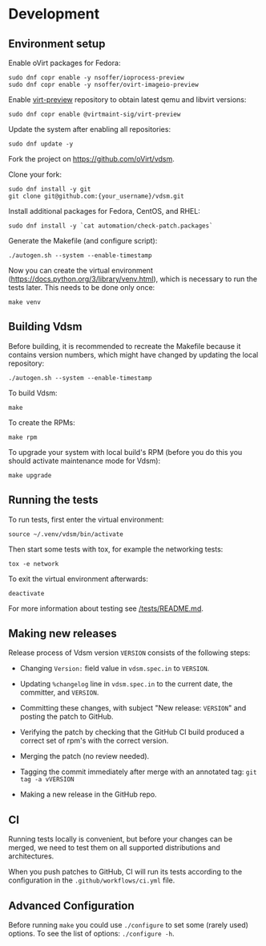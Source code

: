 # Development

## Environment setup

Enable oVirt packages for Fedora:

    sudo dnf copr enable -y nsoffer/ioprocess-preview
    sudo dnf copr enable -y nsoffer/ovirt-imageio-preview

Enable
[virt-preview](https://copr.fedorainfracloud.org/coprs/g/virtmaint-sig/virt-preview/)
repository to obtain latest qemu and libvirt versions:

    sudo dnf copr enable @virtmaint-sig/virt-preview

Update the system after enabling all repositories:

    sudo dnf update -y

Fork the project on https://github.com/oVirt/vdsm.

Clone your fork:

    sudo dnf install -y git
    git clone git@github.com:{your_username}/vdsm.git

Install additional packages for Fedora, CentOS, and RHEL:

    sudo dnf install -y `cat automation/check-patch.packages`

Generate the Makefile (and configure script):

    ./autogen.sh --system --enable-timestamp

Now you can create the virtual environment
(https://docs.python.org/3/library/venv.html), which is necessary to run the
tests later. This needs to be done only once:

    make venv


## Building Vdsm

Before building, it is recommended to recreate the Makefile because it
contains version numbers, which might have changed by updating the local
repository:

    ./autogen.sh --system --enable-timestamp

To build Vdsm:

    make

To create the RPMs:

    make rpm

To upgrade your system with local build's RPM (before you do this you should
activate maintenance mode for Vdsm):

    make upgrade


## Running the tests

To run tests, first enter the virtual environment:

    source ~/.venv/vdsm/bin/activate

Then start some tests with tox, for example the networking tests:

    tox -e network

To exit the virtual environment afterwards:

    deactivate

For more information about testing see [/tests/README.md](/tests/README.md).


## Making new releases

Release process of Vdsm version `VERSION` consists of the following
steps:

- Changing `Version:` field value in `vdsm.spec.in` to `VERSION`.

- Updating `%changelog` line in `vdsm.spec.in` to the current date,
  the committer, and `VERSION`.

- Committing these changes, with subject "New release: `VERSION`" and
  posting the patch to GitHub.

- Verifying the patch by checking that the GitHub CI build produced a
  correct set of rpm's with the correct version.

- Merging the patch (no review needed).

- Tagging the commit immediately after merge with an annotated tag:
  `git tag -a vVERSION`

- Making a new release in the GitHub repo.


## CI

Running tests locally is convenient, but before your changes can be
merged, we need to test them on all supported distributions and
architectures.

When you push patches to GitHub, CI will run its tests according to the
configuration in the `.github/workflows/ci.yml` file.


## Advanced Configuration

Before running `make` you could use `./configure` to set some (rarely used) options.
To see the list of options: `./configure -h`.
